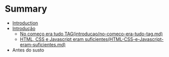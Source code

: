 # Summary

* [Introduction](README.md)
* [Introdução](introducao.md)
   * [No começo era tudo TAG(introducao/no-comeco-era-tudo-tag.md)](introducao/no-comeco-era-tudo-tag.md)
   * [HTML, CSS e Javascript eram suficientes(HTML-CSS-e-Javascript-eram-suficientes.md)](introducao/html-css-e-javascript-eram-suficientes.md)
* Antes do susto

